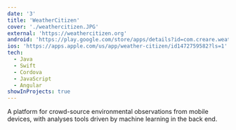 ```yaml
---
date: '3'
title: 'WeatherCitizen'
cover: './weathercitizen.JPG'
external: 'https://weathercitizen.org'
android: 'https://play.google.com/store/apps/details?id=com.creare.weathercitizen'
ios: 'https://apps.apple.com/us/app/weather-citizen/id1472759582?ls=1'
tech:
  - Java
  - Swift
  - Cordova
  - JavaScript
  - Angular
showInProjects: true
---
```


A platform for crowd-source environmental observations from mobile devices, with analyses tools driven by machine learning in the back end.
